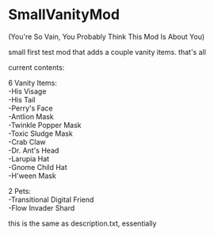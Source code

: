 # SmallVanityMod
(You're So Vain, You Probably Think This Mod Is About You)

small first test mod that adds a couple vanity items. that's all

current contents:

6 Vanity Items:<br>
-His Visage<br>
-His Tail<br>
-Perry's Face<br>
-Antlion Mask<br>
-Twinkle Popper Mask<br>
-Toxic Sludge Mask<br>
-Crab Claw<br>
-Dr. Ant's Head<br>
-Larupia Hat<br>
-Gnome Child Hat<br>
-H'ween Mask<br>

2 Pets:<br>
-Transitional Digital Friend<br>
-Flow Invader Shard

this is the same as description.txt, essentially
